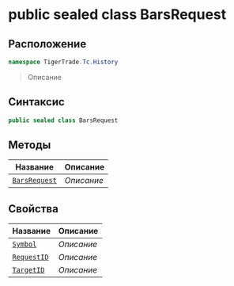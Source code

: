 
# public sealed class BarsRequest
## Расположение
```csharp
namespace TigerTrade.Tc.History
```



> Описание

## Синтаксис
```csharp
public sealed class BarsRequest
```


## Методы
| Название | Описание |
| --- | --- |
| [`BarsRequest`](./BarsRequest.cs/Методы/BarsRequest.md) | *Описание* |

## Свойства
| Название | Описание |
| --- | --- |
| [`Symbol`](./BarsRequest.cs/Свойства/Symbol.md) | *Описание* |
| [`RequestID`](./BarsRequest.cs/Свойства/RequestID.md) | *Описание* |
| [`TargetID`](./BarsRequest.cs/Свойства/TargetID.md) | *Описание* |



